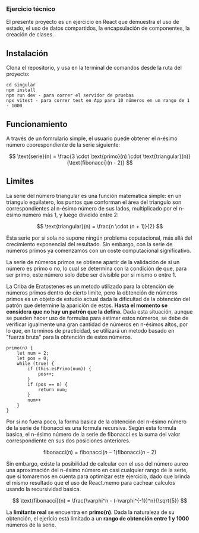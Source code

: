 ### Ejercicio técnico

El presente proyecto es un ejercicio en React que demuestra el uso de estado, el uso de datos compartidos, la encapsulación de componentes, la creación de clases.

## Instalación

Clona el repositorio, y usa en la terminal de comandos desde la ruta del proyecto:

```
cd singular
npm install
npm run dev - para correr el servidor de pruebas
npx vitest - para correr test en App para 10 números en un rango de 1 - 1000
```

## Funcionamiento

A través de un fomrulario simple, el usuario puede obtener el n-ésimo número coorespondiente de la serie siguiente:

$$
\text{serie}(n) = \frac{3 \cdot \text{primo}(n) \cdot \text{triangular}(n)}{\text{fibonacci}(n - 2)}
$$

## Limites

La serie del número triangular es una función matematica simple: en un triangulo equilatero, los puntos que conforman el área del triangulo son correspondientes al n-ésimo número de sus lados, multiplicado por el n-ésimo número más 1, y luego dividido entre 2:

$$
\text{triangular}(n) = \frac{n \cdot (n + 1)}{2}
$$

Esta serie por si sola no supone ningún problema coputacional, más allá del crecimiento exponencial del resultado. Sin embargo, con la serie de números primos ya comenzamos con un coste computacional significativo.

La serie de números primos se obtiene apartir de la validación de si un número es primo o no, lo cual se determina con la condición de que, para ser primo, este número solo debe ser divisible por si mismo o entre 1.

La Criba de Eratostenes es un metodo utilizado para la obtención de números primos dentro de cierto limite, pero la obtención de números primos es un objeto de estudio actual dada la dificultad de la obtención del patrón que determine la aparición de estos. **Hasta el momento se considera que no hay un patrón que la defina.** Dada esta situación, aunque se pueden hacer uso de formulas para estimar estos números, se debe de verificar igualmente una gran cantidad de números en n-ésimos altos, por lo que, en terminos de practicidad, se utilizará un metodo basado en "fuerza bruta" para la obtención de estos números.

```
primo(n) {
    let num = 2;
    let pos = 0;
    while (true) {
        if (this.esPrimo(num)) {
            pos++;
        }
        if (pos == n) {
            return num;
        }
        num++
    }
}
```

Por si no fuera poco, la forma basica de la obtención del n-ésimo número de la serie de fibonacci es una formula recursiva. Según esta formula basica, el n-ésimo número de la serie de fibonacci es la suma del valor correspondiente en sus dos posiciones anteriores.

$$
\text{fibonacci}(n) = \text{fibonacci}(n - 1) \text{fibonacci}(n - 2)
$$

Sin embargo, existe la posibilidad de calcular con el uso del número aureo una aproximación del n-ésimo número en casi cualquier rango de la serie, que si tomaremos en cuenta para optimizar este ejercicio, dado que brinda el mismo resultado que el uso de React.memo para cachear calculos usando la recursividad basica.

$$
\text{fibonacci}(n) = \frac{\varphi^n - (-\varphi^{-1})^n}{\sqrt{5}}
$$

La **limitante real** se encuentra en **primo(n)**. Dada la naturaleza de su obtención, el ejericio está limitado a un **rango de obtención entre 1 y 1000** números de la serie.
